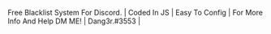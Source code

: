 Free Blacklist System For Discord. | Coded In JS | Easy To Config | For More Info And Help DM ME! |   Dang3r.#3553  |
